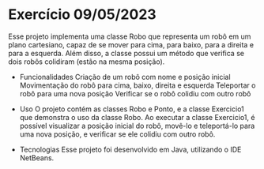 # Exercício 09/05/2023
Esse projeto implementa uma classe Robo que representa um robô em um plano cartesiano, capaz de se mover para cima, para baixo, para a direita e para a esquerda. Além disso, a classe possui um método que verifica se dois robôs colidiram (estão na mesma posição).

- Funcionalidades
Criação de um robô com nome e posição inicial
Movimentação do robô para cima, baixo, direita e esquerda
Teleportar o robô para uma nova posição
Verificar se o robô colidiu com outro robô
- Uso
O projeto contém as classes Robo e Ponto, e a classe Exercicio1 que demonstra o uso da classe Robo. Ao executar a classe Exercicio1, é possível visualizar a posição inicial do robô, movê-lo e teleportá-lo para uma nova posição, e verificar se ele colidiu com outro robô.

- Tecnologias
Esse projeto foi desenvolvido em Java, utilizando o IDE NetBeans.
